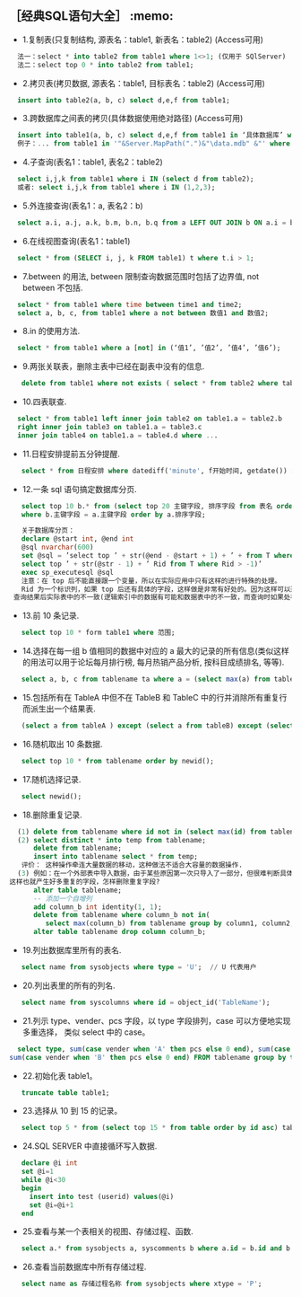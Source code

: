 <h2>［经典SQL语句大全］ :memo: </h2> 

* 1.复制表(只复制结构, 源表名：table1, 新表名：table2) (Access可用)
```sql
  法一：select * into table2 from table1 where 1<>1; (仅用于 SQlServer)
  法二：select top 0 * into table2 from table1;
```
* 2.拷贝表(拷贝数据, 源表名：table1, 目标表名：table2) (Access可用)
```sql
  insert into table2(a, b, c) select d,e,f from table1;
```
* 3.跨数据库之间表的拷贝(具体数据使用绝对路径) (Access可用)
```sql
  insert into table1(a, b, c) select d,e,f from table1 in ‘具体数据库’ where 条件;
  例子：... from table1 in '"&Server.MapPath(".")&"\data.mdb" &"' where ...
```
* 4.子查询(表名1：table1, 表名2：table2)
```sql
  select i,j,k from table1 where i IN (select d from table2);
  或者: select i,j,k from table1 where i IN (1,2,3);
```
* 5.外连接查询(表名1：a, 表名2：b)
```sql
  select a.i, a.j, a.k, b.m, b.n, b.q from a LEFT OUT JOIN b ON a.i = b.m;
```
* 6.在线视图查询(表名1：table1)
```sql
  select * from (SELECT i, j, k FROM table1) t where t.i > 1;
```
* 7.between 的用法, between 限制查询数据范围时包括了边界值, not between 不包括.
```sql
  select * from table1 where time between time1 and time2;
  select a, b, c, from table1 where a not between 数值1 and 数值2;
```
* 8.in 的使用方法.
```sql
  select * from table1 where a [not] in (‘值1’, ’值2’, ’值4’, ’值6’);
```
* 9.两张关联表，删除主表中已经在副表中没有的信息.
```sql
   delete from table1 where not exists ( select * from table2 where table1.field1 = table2.field1 );
```
* 10.四表联查.
```sql
  select * from table1 left inner join table2 on table1.a = table2.b 
  right inner join table3 on table1.a = table3.c 
  inner join table4 on table1.a = table4.d where ...
```
* 11.日程安排提前五分钟提醒.
```sql
   select * from 日程安排 where datediff('minute', f开始时间, getdate()) > 5;
```
* 12.一条 sql 语句搞定数据库分页.
```sql
   select top 10 b.* from (select top 20 主键字段, 排序字段 from 表名 order by 排序字段 desc) a, 表名b
   where b.主键字段 = a.主键字段 order by a.排序字段;

   关于数据库分页：
   declare @start int, @end int
   @sql nvarchar(600)
   set @sql = ’select top ’ + str(@end - @start + 1) + ’ + from T where rid not in(
   select top ’ + str(@str - 1) + ’ Rid from T where Rid > -1)’
   exec sp_executesql @sql
   注意：在 top 后不能直接跟一个变量，所以在实际应用中只有这样的进行特殊的处理。
   Rid 为一个标识列，如果 top 后还有具体的字段，这样做是非常有好处的。因为这样可以避免 top 的字段如果是逻辑索引，
 查询结果后实际表中的不一致(逻辑索引中的数据有可能和数据表中的不一致，而查询时如果处在索引则首先查询索引).
 ```
* 13.前 10 条记录.
```sql
   select top 10 * form table1 where 范围;
```
* 14.选择在每一组 b 值相同的数据中对应的 a 最大的记录的所有信息(类似这样的用法可以用于论坛每月排行榜, 
每月热销产品分析, 按科目成绩排名, 等等).
```sql
   select a, b, c from tablename ta where a = (select max(a) from tablename tb where tb.b = ta.b);
```
* 15.包括所有在 TableA 中但不在 TableB 和 TableC 中的行并消除所有重复行而派生出一个结果表.
```sql
   (select a from tableA ) except (select a from tableB) except (select a from tableC);
```
* 16.随机取出 10 条数据.
```sql
   select top 10 * from tablename order by newid();
```
* 17.随机选择记录.
```sql
   select newid();
```
* 18.删除重复记录.
```sql
  (1) delete from tablename where id not in (select max(id) from tablename group by col1, col2, ...);
  (2) select distinct * into temp from tablename;
      delete from tablename;
      insert into tablename select * from temp;
   评价： 这种操作牵连大量数据的移动，这种做法不适合大容量的数据操作.
  (3) 例如：在一个外部表中导入数据，由于某些原因第一次只导入了一部分，但很难判断具体位置，这样只有在下一次全部导入，
这样也就产生好多重复的字段，怎样删除重复字段?
      alter table tablename;
      -- 添加一个自增列
      add column_b int identity(1, 1);
      delete from tablename where column_b not in(
         select max(column_b) from tablename group by column1, column2, ...);
      alter table tablename drop column column_b;
```
* 19.列出数据库里所有的表名.
```sql
   select name from sysobjects where type = 'U';  // U 代表用户
```
* 20.列出表里的所有的列名.
```sql
   select name from syscolumns where id = object_id('TableName');
```
* 21.列示 type、vender、pcs 字段，以 type 字段排列，case 可以方便地实现多重选择，
  类似 select 中的 case。
```sql
  select type, sum(case vender when 'A' then pcs else 0 end), sum(case vender when 'C' then pcs else 0 end), 
sum(case vender when 'B' then pcs else 0 end) FROM tablename group by type;
```
* 22.初始化表 table1。
```sql
   truncate table table1;
```
* 23.选择从 10 到 15 的记录。
```sql
   select top 5 * from (select top 15 * from table order by id asc) table_别名 order by id desc;
```
* 24.SQL SERVER 中直接循环写入数据.
```sql
   declare @i int
   set @i=1
   while @i<30
   begin
     insert into test (userid) values(@i)
     set @i=@i+1
   end
```
* 25.查看与某一个表相关的视图、存储过程、函数.
```sql
   select a.* from sysobjects a, syscomments b where a.id = b.id and b.text like '%表名%';
```
* 26.查看当前数据库中所有存储过程.
```sql
   select name as 存储过程名称 from sysobjects where xtype = 'P';
```
